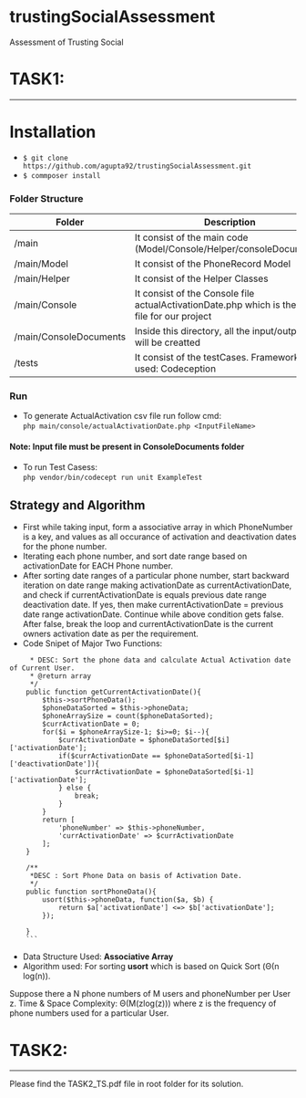 # trustingSocialAssessment
Assessment of Trusting Social

# TASK1:
________________________________________________________________________________________
# Installation
- ```$ git clone https://github.com/agupta92/trustingSocialAssessment.git```
- ```$ commposer install ```

### Folder Structure


| Folder | Description |
| ------ | ------ |
| /main | It consist of the main code (Model/Console/Helper/consoleDocuments) |
| /main/Model | It consist of the PhoneRecord Model |
| /main/Helper | It consist of the Helper Classes |
| /main/Console | It consist of the Console file actualActivationDate.php which is the main file for our project |
| /main/ConsoleDocuments | Inside this directory, all the input/output csv will be creatted |
| /tests | It consist of the testCases. Framework used: Codeception |


### Run
- To generate ActualActivation csv file run follow cmd: <br>
  ``` php main/console/actualActivationDate.php <InputFileName> ```
#### Note: Input file must be present in ConsoleDocuments folder

- To run Test Casess: <br>
``` php vendor/bin/codecept run unit ExampleTest ```

## Strategy and Algorithm
- First while taking input, form a associative array in which PhoneNumber is a key, and values as all occurance of activation and deactivation dates for the phone number.
- Iterating each phone number, and sort date range based on activationDate for EACH Phone number.
- After sorting date ranges of a particular phone number, start backward iteration on date range making activationDate as currentActivationDate, and check if currentActivationDate is equals previous date range deactivation date. If yes, then make currentActivationDate = previous date range activationDate. Continue while above condition gets false. After false, break the loop and currentActivationDate is the current owners activation date as per the requirement.
- Code Snipet of Major Two Functions:
```/**
     * DESC: Sort the phone data and calculate Actual Activation date of Current User.
     * @return array
     */
    public function getCurrentActivationDate(){
        $this->sortPhoneData();
        $phoneDataSorted = $this->phoneData;
        $phoneArraySize = count($phoneDataSorted);
        $currActivationDate = 0;
        for($i = $phoneArraySize-1; $i>=0; $i--){
            $currActivationDate = $phoneDataSorted[$i]['activationDate'];
            if($currActivationDate == $phoneDataSorted[$i-1]['deactivationDate']){
                $currActivationDate = $phoneDataSorted[$i-1]['activationDate'];
            } else {
                break;
            }
        }
        return [
            'phoneNumber' => $this->phoneNumber,
            'currActivationDate' => $currActivationDate
        ];
    }

    /**
     *DESC : Sort Phone Data on basis of Activation Date.
     */
    public function sortPhoneData(){
        usort($this->phoneData, function($a, $b) {
            return $a['activationDate'] <=> $b['activationDate'];
        });

    }
    ```
```
- Data Structure Used: <b>Associative Array</b>
- Algorithm used: For sorting <b>usort</b> which is based on Quick Sort (Θ(n log(n)).

Suppose there a N phone numbers of M users and phoneNumber per User z. 
Time & Space Complexity: Θ(M(zlog(z))) where z is the frequency of phone numbers used for a particular User.

# TASK2:
________________________________________________________________________________________

Please find the TASK2_TS.pdf file in root folder for its solution.
